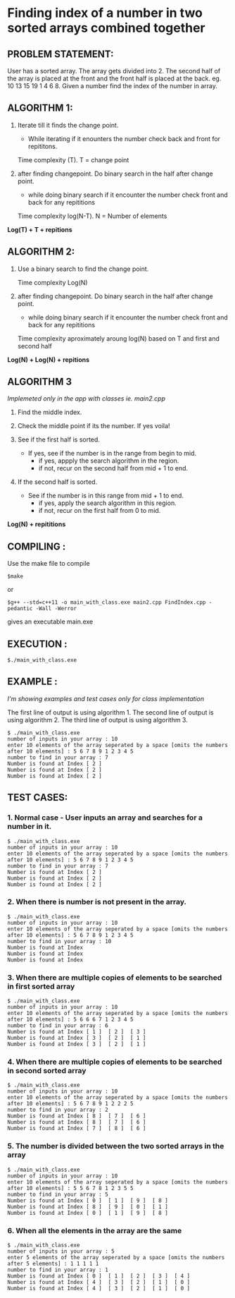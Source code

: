 # **Finding index of a number in two sorted arrays combined together**

## **PROBLEM STATEMENT:**

User has a sorted array. The array gets divided into 2. The second half of the array is placed at the 
front and the front half is placed at the back. eg. 10 13 15 19 1 4 6 8. Given a number find the index
of the number in array. 

## **ALGORITHM 1:**

1. Iterate till it finds the change point.
	- While iterating if it enounters the number check back and front for repititons.

	Time complexity (T). T = change point

2. after finding changepoint. Do binary search in the half after change point.
	- while doing binary search if it encounter the number check front and back for any repititions

	Time complexity log(N-T). N = Number of elements

**Log(T) + T + repitions**

## **ALGORITHM 2:**

1. Use a binary search to find the change point.

	Time complexity Log(N)

2. after finding changepoint. Do binary search in the half after change point.
	- while doing binary search if it encounter the number check front and back for any repititions


	Time complexity aproximately aroung log(N) based on T and first and second half

**Log(N) + Log(N) + repitions**

## **ALGORITHM 3**

*Implemeted only in the app with classes ie. main2.cpp*

1. Find the middle index.

2. Check the middle point if its the number. If yes voila!

3. See if the first half is sorted.
	- If yes, see if the number is in the range from begin to mid.
		- if yes, appply the search algorithm in the region.
		- if not, recur on the second half from mid + 1 to end.
4. If the second half is sorted.
	- See if the number is in this range from mid + 1 to end.
		- if yes, apply the search algorithm in this region.
		- if not, recur on the first half from 0 to mid.

**Log(N) + repititions**

## **COMPILING :**

Use the make file to compile

```
$make
```

or

```
$g++ --std=c++11 -o main_with_class.exe main2.cpp FindIndex.cpp -pedantic -Wall -Werror
```

gives an executable main.exe

## **EXECUTION :**

```
$./main_with_class.exe
```


## **EXAMPLE :**

*I'm showing examples and test cases only for class implementation*

The first line of output is using algorithm 1.
The second line of output is using algorithm 2.
The third  line of output is using algorithm 3.

```
$ ./main_with_class.exe 
number of inputs in your array : 10
enter 10 elements of the array seperated by a space [omits the numbers after 10 elements] : 5 6 7 8 9 1 2 3 4 5
number to find in your array : 7
Number is found at Index [ 2 ] 
Number is found at Index [ 2 ] 
Number is found at Index [ 2 ] 
```

## **TEST CASES:**

### 1. Normal case - User inputs an array and searches for a number in it.

```
$ ./main_with_class.exe 
number of inputs in your array : 10
enter 10 elements of the array seperated by a space [omits the numbers after 10 elements] : 5 6 7 8 9 1 2 3 4 5
number to find in your array : 7
Number is found at Index [ 2 ] 
Number is found at Index [ 2 ] 
Number is found at Index [ 2 ] 
```

### 2. When there is number is not present in the array.

```
$ ./main_with_class.exe 
number of inputs in your array : 10
enter 10 elements of the array seperated by a space [omits the numbers after 10 elements] : 5 6 7 8 9 1 2 3 4 5
number to find in your array : 10
Number is found at Index
Number is found at Index
Number is found at Index
```

### 3. When there are multiple copies of elements to be searched in first sorted array

```
$ ./main_with_class.exe 
number of inputs in your array : 10  
enter 10 elements of the array seperated by a space [omits the numbers after 10 elements] : 5 6 6 6 7 1 2 3 4 5
number to find in your array : 6
Number is found at Index [ 1 ]  [ 2 ]  [ 3 ] 
Number is found at Index [ 3 ]  [ 2 ]  [ 1 ] 
Number is found at Index [ 3 ]  [ 2 ]  [ 1 ] 
```

### 4. When there are multiple copies of elements to be searched in second sorted array

```
$ ./main_with_class.exe 
number of inputs in your array : 10
enter 10 elements of the array seperated by a space [omits the numbers after 10 elements] : 5 6 7 8 9 1 2 2 2 5
number to find in your array : 2
Number is found at Index [ 8 ]  [ 7 ]  [ 6 ] 
Number is found at Index [ 8 ]  [ 7 ]  [ 6 ] 
Number is found at Index [ 7 ]  [ 8 ]  [ 6 ] 
```

### 5. The number is divided between the two sorted arrays in the array

```
$ ./main_with_class.exe 
number of inputs in your array : 10
enter 10 elements of the array seperated by a space [omits the numbers after 10 elements] : 5 5 6 7 8 1 2 3 5 5
number to find in your array : 5
Number is found at Index [ 0 ]  [ 1 ]  [ 9 ]  [ 8 ] 
Number is found at Index [ 8 ]  [ 9 ]  [ 0 ]  [ 1 ] 
Number is found at Index [ 0 ]  [ 1 ]  [ 9 ]  [ 8 ]
```

### 6. When all the elements in the array are the same

``` 
$ ./main_with_class.exe 
number of inputs in your array : 5
enter 5 elements of the array seperated by a space [omits the numbers after 5 elements] : 1 1 1 1 1
number to find in your array : 1
Number is found at Index [ 0 ]  [ 1 ]  [ 2 ]  [ 3 ]  [ 4 ] 
Number is found at Index [ 4 ]  [ 3 ]  [ 2 ]  [ 1 ]  [ 0 ] 
Number is found at Index [ 4 ]  [ 3 ]  [ 2 ]  [ 1 ]  [ 0 ]
```
